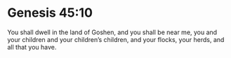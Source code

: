 # Genesis 45:10

You shall dwell in the land of Goshen, and you shall be near me, you and your children and your children’s children, and your flocks, your herds, and all that you have.
